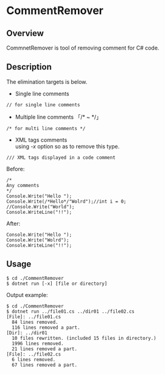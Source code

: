 CommentRemover
=========

## Overview
CommnetRemover is tool of removing comment for C# code.
## Description
The elimination targets is below.
* Single line comments
 ```
// for single line comments
```
* Multiple line comments 「/* ~ */」
```
/* for multi line comments */
```
* XML tags comments  
using *-x* option so as to remove this type.
```
/// XML tags displayed in a code comment
```

Before:  
```
/*
Any comments
*/
Console.Write("Hello ");
Console.Write(/*Hello*/"Wolrd");//int i = 0;
//Console.Write("World");
Console.WriteLine("!!");
```
After:
```
Console.Write("Hello ");
Console.Write("Wolrd");
Console.WriteLine("!!");
```

## Usage
```
$ cd ./CommentRemover
$ dotnet run [-x] [file or directory]
```
Output example:
```
$ cd ./CommentRemover
$ dotnet run ../file01.cs ../dir01 ../file02.cs
[File]: ../file01.cs
  84 lines removed.
  116 lines removed a part.
[Dir]: ../dir01
  10 files rewritten. (included 15 files in directory.)
  1996 lines removed.
  21 lines removed a part.
[File]: ../file02.cs
  6 lines removed.
  67 lines removed a part.
```
